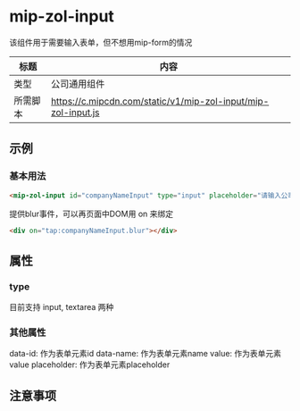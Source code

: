 # mip-zol-input

该组件用于需要输入表单，但不想用mip-form的情况

标题|内容
----|----
类型|公司通用组件
所需脚本|https://c.mipcdn.com/static/v1/mip-zol-input/mip-zol-input.js

## 示例

### 基本用法

```html
<mip-zol-input id="companyNameInput" type="input" placeholder="请输入公司名称"></mip-zol-input>
```

提供blur事件，可以再页面中DOM用 on 来绑定

```html
<div on="tap:companyNameInput.blur"></div>
```

## 属性

### type

目前支持 input, textarea 两种

### 其他属性

data-id: 作为表单元素id
data-name: 作为表单元素name
value: 作为表单元素value
placeholder: 作为表单元素placeholder

## 注意事项


